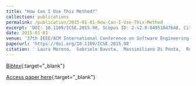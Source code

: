 ```yaml
---
title: "How Can I Use This Method?"
collection: publications
permalink: /publication/2015-01-01-How-Can-I-Use-This-Method
excerpt: 'DOI: 10.1109/ICSE.2015.98, Scopus ID: 2-s2.0-84951847648, Cited by: 50'
date: 2015-01-01
venue: '37th IEEE/ACM International Conference on Software Engineering, ICSE 2015, Florence, Italy, May 16-24, 2015, Volume 1'
paperurl: 'https://doi.org/10.1109/ICSE.2015.98'
citation: ' Laura Moreno,  Gabriele Bavota,  Massimiliano Di Penta,  Rocco Oliveto,  Andrian Marcus, &quot;How Can I Use This Method?.&quot; 37th IEEE/ACM International Conference on Software Engineering, ICSE 2015, Florence, Italy, May 16-24, 2015, Volume 1, 2015.'
---
```

[Bibtex](https://dblp.org/rec/bib/conf/icse/MorenoBPOM15){:target="_blank"}

[Access paper here](https://doi.org/10.1109/ICSE.2015.98){:target="_blank"}
